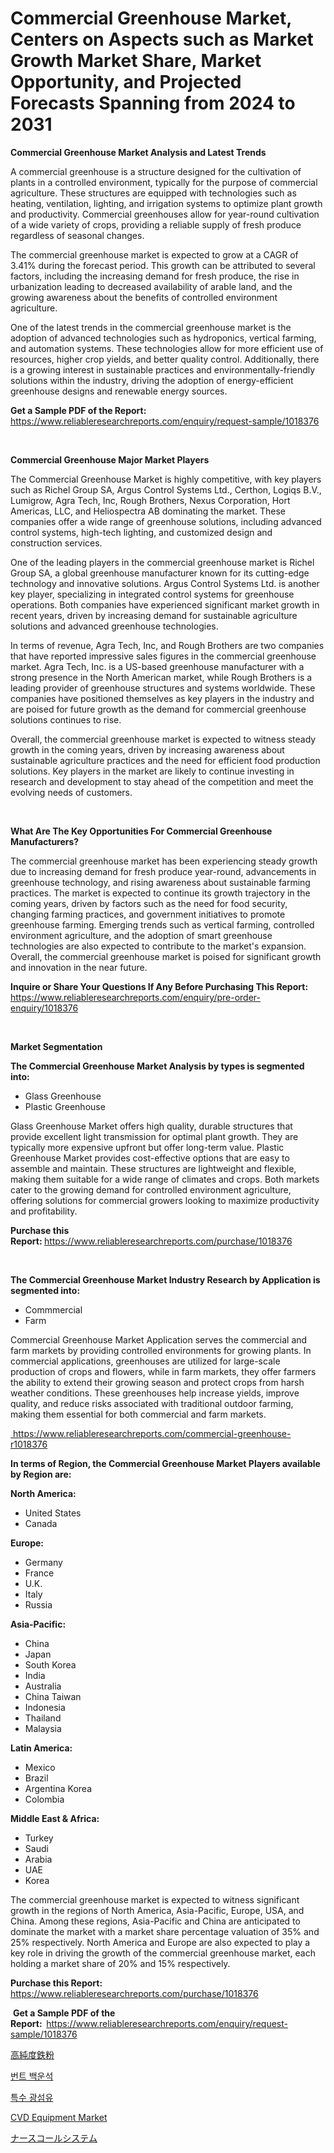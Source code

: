 <p><h1>Commercial Greenhouse Market, Centers on Aspects such as Market Growth Market Share, Market Opportunity, and Projected Forecasts Spanning from 2024 to 2031</h1></p><p><strong>Commercial Greenhouse Market Analysis and Latest Trends</strong></p>
<p><p>A commercial greenhouse is a structure designed for the cultivation of plants in a controlled environment, typically for the purpose of commercial agriculture. These structures are equipped with technologies such as heating, ventilation, lighting, and irrigation systems to optimize plant growth and productivity. Commercial greenhouses allow for year-round cultivation of a wide variety of crops, providing a reliable supply of fresh produce regardless of seasonal changes.</p><p>The commercial greenhouse market is expected to grow at a CAGR of 3.41% during the forecast period. This growth can be attributed to several factors, including the increasing demand for fresh produce, the rise in urbanization leading to decreased availability of arable land, and the growing awareness about the benefits of controlled environment agriculture.</p><p>One of the latest trends in the commercial greenhouse market is the adoption of advanced technologies such as hydroponics, vertical farming, and automation systems. These technologies allow for more efficient use of resources, higher crop yields, and better quality control. Additionally, there is a growing interest in sustainable practices and environmentally-friendly solutions within the industry, driving the adoption of energy-efficient greenhouse designs and renewable energy sources.</p></p>
<p><strong>Get a Sample PDF of the Report:&nbsp;</strong> <a href="https://www.reliableresearchreports.com/enquiry/request-sample/1018376">https://www.reliableresearchreports.com/enquiry/request-sample/1018376</a></p>
<p>&nbsp;</p>
<p><strong>Commercial Greenhouse Major Market Players</strong></p>
<p><p>The Commercial Greenhouse Market is highly competitive, with key players such as Richel Group SA, Argus Control Systems Ltd., Certhon, Logiqs B.V., Lumigrow, Agra Tech, Inc, Rough Brothers, Nexus Corporation, Hort Americas, LLC, and Heliospectra AB dominating the market. These companies offer a wide range of greenhouse solutions, including advanced control systems, high-tech lighting, and customized design and construction services.</p><p>One of the leading players in the commercial greenhouse market is Richel Group SA, a global greenhouse manufacturer known for its cutting-edge technology and innovative solutions. Argus Control Systems Ltd. is another key player, specializing in integrated control systems for greenhouse operations. Both companies have experienced significant market growth in recent years, driven by increasing demand for sustainable agriculture solutions and advanced greenhouse technologies.</p><p>In terms of revenue, Agra Tech, Inc, and Rough Brothers are two companies that have reported impressive sales figures in the commercial greenhouse market. Agra Tech, Inc. is a US-based greenhouse manufacturer with a strong presence in the North American market, while Rough Brothers is a leading provider of greenhouse structures and systems worldwide. These companies have positioned themselves as key players in the industry and are poised for future growth as the demand for commercial greenhouse solutions continues to rise.</p><p>Overall, the commercial greenhouse market is expected to witness steady growth in the coming years, driven by increasing awareness about sustainable agriculture practices and the need for efficient food production solutions. Key players in the market are likely to continue investing in research and development to stay ahead of the competition and meet the evolving needs of customers.</p></p>
<p>&nbsp;</p>
<p><strong>What Are The Key Opportunities For Commercial Greenhouse Manufacturers?</strong></p>
<p><p>The commercial greenhouse market has been experiencing steady growth due to increasing demand for fresh produce year-round, advancements in greenhouse technology, and rising awareness about sustainable farming practices. The market is expected to continue its growth trajectory in the coming years, driven by factors such as the need for food security, changing farming practices, and government initiatives to promote greenhouse farming. Emerging trends such as vertical farming, controlled environment agriculture, and the adoption of smart greenhouse technologies are also expected to contribute to the market's expansion. Overall, the commercial greenhouse market is poised for significant growth and innovation in the near future.</p></p>
<p><strong>Inquire or Share Your Questions If Any Before Purchasing This Report:</strong> <a href="https://www.reliableresearchreports.com/enquiry/pre-order-enquiry/1018376">https://www.reliableresearchreports.com/enquiry/pre-order-enquiry/1018376</a></p>
<p>&nbsp;</p>
<p><strong>Market Segmentation</strong></p>
<p><strong>The Commercial Greenhouse Market Analysis by types is segmented into:</strong></p>
<p><ul><li>Glass Greenhouse</li><li>Plastic Greenhouse</li></ul></p>
<p><p>Glass Greenhouse Market offers high quality, durable structures that provide excellent light transmission for optimal plant growth. They are typically more expensive upfront but offer long-term value. Plastic Greenhouse Market provides cost-effective options that are easy to assemble and maintain. These structures are lightweight and flexible, making them suitable for a wide range of climates and crops. Both markets cater to the growing demand for controlled environment agriculture, offering solutions for commercial growers looking to maximize productivity and profitability.</p></p>
<p><strong>Purchase this Report:&nbsp;</strong><a href="https://www.reliableresearchreports.com/purchase/1018376">https://www.reliableresearchreports.com/purchase/1018376</a></p>
<p>&nbsp;</p>
<p><strong>The Commercial Greenhouse Market Industry Research by Application is segmented into:</strong></p>
<p><ul><li>Commmercial</li><li>Farm</li></ul></p>
<p><p>Commercial Greenhouse Market Application serves the commercial and farm markets by providing controlled environments for growing plants. In commercial applications, greenhouses are utilized for large-scale production of crops and flowers, while in farm markets, they offer farmers the ability to extend their growing season and protect crops from harsh weather conditions. These greenhouses help increase yields, improve quality, and reduce risks associated with traditional outdoor farming, making them essential for both commercial and farm markets.</p></p>
<p><a href="https://www.reliableresearchreports.com/commercial-greenhouse-r1018376">&nbsp;https://www.reliableresearchreports.com/commercial-greenhouse-r1018376</a></p>
<p><strong>In terms of Region, the Commercial Greenhouse Market Players available by Region are:</strong></p>
<p>
    <p> <strong> North America: </strong>
        <ul>
            <li>United States</li>
            <li>Canada</li>
        </ul>
        </p> 
    <p> <strong> Europe: </strong>
        <ul>
            <li>Germany</li>
            <li>France</li>
            <li>U.K.</li>
            <li>Italy</li>
            <li>Russia</li>
        </ul>
        </p> 
    <p> <strong> Asia-Pacific: </strong>
        <ul>
            <li>China</li>
            <li>Japan</li>
            <li>South Korea</li>
            <li>India</li>
            <li>Australia</li>
            <li>China Taiwan</li>
            <li>Indonesia</li>
            <li>Thailand</li>
            <li>Malaysia</li>
        </ul>
        </p> 
    <p> <strong> Latin America: </strong>
        <ul>
            <li>Mexico</li>
            <li>Brazil</li>
            <li>Argentina Korea</li>
            <li>Colombia</li>
        </ul>
        </p> 
    <p> <strong> Middle East & Africa: </strong>
        <ul>
            <li>Turkey</li>
            <li>Saudi</li>
            <li>Arabia</li>
            <li>UAE</li>
            <li>Korea</li>
        </ul>
    </p>
    </p>
<p><p>The commercial greenhouse market is expected to witness significant growth in the regions of North America, Asia-Pacific, Europe, USA, and China. Among these regions, Asia-Pacific and China are anticipated to dominate the market with a market share percentage valuation of 35% and 25% respectively. North America and Europe are also expected to play a key role in driving the growth of the commercial greenhouse market, each holding a market share of 20% and 15% respectively.</p></p>
<p><strong>Purchase this Report: </strong><a href="https://www.reliableresearchreports.com/purchase/1018376">https://www.reliableresearchreports.com/purchase/1018376</a></p>
<p>&nbsp;<strong>Get a Sample PDF of the Report:&nbsp;&nbsp;</strong><a href="https://www.reliableresearchreports.com/enquiry/request-sample/1018376">https://www.reliableresearchreports.com/enquiry/request-sample/1018376</a></p>
<p><strong></strong></p>
<p><p><a href="https://medium.com/@nairn_boy/%E9%AB%98%E7%B4%94%E5%BA%A6%E9%89%84%E7%B2%89%E5%B8%82%E5%A0%B4%E3%81%AE%E5%88%86%E6%9E%90-%E3%81%9D%E3%81%AEcagr-%E5%B8%82%E5%A0%B4%E3%82%BB%E3%82%B0%E3%83%A1%E3%83%B3%E3%83%86%E3%83%BC%E3%82%B7%E3%83%A7%E3%83%B3-%E3%81%8A%E3%82%88%E3%81%B3%E3%82%B0%E3%83%AD%E3%83%BC%E3%83%90%E3%83%AB%E7%94%A3%E6%A5%AD%E6%A6%82%E8%A6%81-e41e187b03a3">高純度鉄粉</a></p><p><a href="https://medium.com/@tonyolfson67562023/%ED%83%84%ED%99%94-%EB%8F%8C%EB%A1%9C%EB%A7%88%EC%9D%B4%ED%8A%B8-%EC%8B%9C%EC%9E%A5-%EC%9C%A0%ED%98%95-%EC%9D%91%EC%9A%A9-%EB%B0%8F-%EC%A7%80%EB%A6%AC%EC%97%90-%EB%8C%80%ED%95%9C-%ED%8F%AC%EA%B4%84%EC%A0%81-%ED%8F%89%EA%B0%80-603a419cacf7">번트 백운석</a></p><p><a href="https://github.com/TimmyMann6767/Market-Research-Report-List-1/blob/main/212089119567.md">특수 광섬유</a></p><p><a href="https://github.com/Airanohannonzb68e5pb53oc1/Market-Research-Report-List-2/blob/main/cvd-equipment-market.md">CVD Equipment Market</a></p><p><a href="https://medium.com/@kingmsvie/%E7%9C%8B%E8%AD%B7%E5%B8%AB%E3%82%B3%E3%83%BC%E3%83%AB%E3%82%B7%E3%82%B9%E3%83%86%E3%83%A0%E5%B8%82%E5%A0%B4%E8%AA%BF%E6%9F%BB%E3%83%AC%E3%83%9D%E3%83%BC%E3%83%88-%E3%81%9D%E3%81%AE%E6%AD%B4%E5%8F%B2%E3%81%8A%E3%82%88%E3%81%B3%E4%BA%88%E6%B8%AC2024%E5%B9%B4%E3%81%8B%E3%82%892031%E5%B9%B4-2a7b11e8ce32">ナースコールシステム</a></p></p>